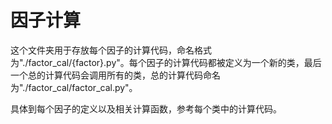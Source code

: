 # 因子计算

这个文件夹用于存放每个因子的计算代码，命名格式为"./factor_cal/{factor}.py"。每个因子的计算代码都被定义为一个新的类，最后一个总的计算代码会调用所有的类，总的计算代码命名为"./factor_cal/factor_cal.py"。

具体到每个因子的定义以及相关计算函数，参考每个类中的计算代码。
